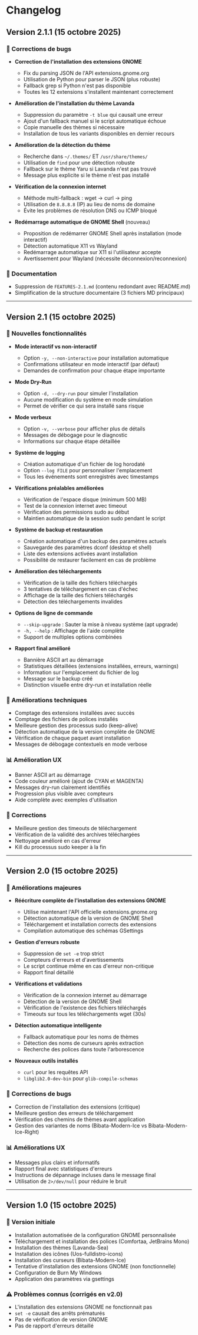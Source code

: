 # Changelog

## Version 2.1.1 (15 octobre 2025)

### 🐛 Corrections de bugs

- **Correction de l'installation des extensions GNOME**
  - Fix du parsing JSON de l'API extensions.gnome.org
  - Utilisation de Python pour parser le JSON (plus robuste)
  - Fallback grep si Python n'est pas disponible
  - Toutes les 12 extensions s'installent maintenant correctement

- **Amélioration de l'installation du thème Lavanda**
  - Suppression du paramètre `-t blue` qui causait une erreur
  - Ajout d'un fallback manuel si le script automatique échoue
  - Copie manuelle des thèmes si nécessaire
  - Installation de tous les variants disponibles en dernier recours

- **Amélioration de la détection du thème**
  - Recherche dans `~/.themes/` ET `/usr/share/themes/`
  - Utilisation de `find` pour une détection robuste
  - Fallback sur le thème Yaru si Lavanda n'est pas trouvé
  - Message plus explicite si le thème n'est pas installé

- **Vérification de la connexion internet**
  - Méthode multi-fallback : wget → curl → ping
  - Utilisation de `8.8.8.8` (IP) au lieu de noms de domaine
  - Évite les problèmes de résolution DNS ou ICMP bloqué

- **Redémarrage automatique de GNOME Shell** (nouveau)
  - Proposition de redémarrer GNOME Shell après installation (mode interactif)
  - Détection automatique X11 vs Wayland
  - Redémarrage automatique sur X11 si l'utilisateur accepte
  - Avertissement pour Wayland (nécessite déconnexion/reconnexion)

### 📝 Documentation

- Suppression de `FEATURES-2.1.md` (contenu redondant avec README.md)
- Simplification de la structure documentaire (3 fichiers MD principaux)

---

## Version 2.1 (15 octobre 2025)

### 🎉 Nouvelles fonctionnalités

- **Mode interactif vs non-interactif**
  - Option `-y, --non-interactive` pour installation automatique
  - Confirmations utilisateur en mode interactif (par défaut)
  - Demandes de confirmation pour chaque étape importante

- **Mode Dry-Run**
  - Option `-d, --dry-run` pour simuler l'installation
  - Aucune modification du système en mode simulation
  - Permet de vérifier ce qui sera installé sans risque

- **Mode verbeux**
  - Option `-v, --verbose` pour afficher plus de détails
  - Messages de débogage pour le diagnostic
  - Informations sur chaque étape détaillée

- **Système de logging**
  - Création automatique d'un fichier de log horodaté
  - Option `--log FILE` pour personnaliser l'emplacement
  - Tous les événements sont enregistrés avec timestamps

- **Vérifications préalables améliorées**
  - Vérification de l'espace disque (minimum 500 MB)
  - Test de la connexion internet avec timeout
  - Vérification des permissions sudo au début
  - Maintien automatique de la session sudo pendant le script

- **Système de backup et restauration**
  - Création automatique d'un backup des paramètres actuels
  - Sauvegarde des paramètres dconf (desktop et shell)
  - Liste des extensions activées avant installation
  - Possibilité de restaurer facilement en cas de problème

- **Amélioration des téléchargements**
  - Vérification de la taille des fichiers téléchargés
  - 3 tentatives de téléchargement en cas d'échec
  - Affichage de la taille des fichiers téléchargés
  - Détection des téléchargements invalides

- **Options de ligne de commande**
  - `--skip-upgrade` : Sauter la mise à niveau système (apt upgrade)
  - `-h, --help` : Affichage de l'aide complète
  - Support de multiples options combinées

- **Rapport final amélioré**
  - Bannière ASCII art au démarrage
  - Statistiques détaillées (extensions installées, erreurs, warnings)
  - Information sur l'emplacement du fichier de log
  - Message sur le backup créé
  - Distinction visuelle entre dry-run et installation réelle

### 🔧 Améliorations techniques

- Comptage des extensions installées avec succès
- Comptage des fichiers de polices installés
- Meilleure gestion des processus sudo (keep-alive)
- Détection automatique de la version complète de GNOME
- Vérification de chaque paquet avant installation
- Messages de débogage contextuels en mode verbose

### 📊 Amélioration UX

- Banner ASCII art au démarrage
- Code couleur amélioré (ajout de CYAN et MAGENTA)
- Messages dry-run clairement identifiés
- Progression plus visible avec compteurs
- Aide complète avec exemples d'utilisation

### 🐛 Corrections

- Meilleure gestion des timeouts de téléchargement
- Vérification de la validité des archives téléchargées
- Nettoyage amélioré en cas d'erreur
- Kill du processus sudo keeper à la fin

---

## Version 2.0 (15 octobre 2025)

### 🎉 Améliorations majeures

- **Réécriture complète de l'installation des extensions GNOME**
  - Utilise maintenant l'API officielle extensions.gnome.org
  - Détection automatique de la version de GNOME Shell
  - Téléchargement et installation corrects des extensions
  - Compilation automatique des schémas GSettings

- **Gestion d'erreurs robuste**
  - Suppression de `set -e` trop strict
  - Compteurs d'erreurs et d'avertissements
  - Le script continue même en cas d'erreur non-critique
  - Rapport final détaillé

- **Vérifications et validations**
  - Vérification de la connexion internet au démarrage
  - Détection de la version de GNOME Shell
  - Vérification de l'existence des fichiers téléchargés
  - Timeouts sur tous les téléchargements wget (30s)

- **Détection automatique intelligente**
  - Fallback automatique pour les noms de thèmes
  - Détection des noms de curseurs après extraction
  - Recherche des polices dans toute l'arborescence

- **Nouveaux outils installés**
  - `curl` pour les requêtes API
  - `libglib2.0-dev-bin` pour `glib-compile-schemas`

### 🔧 Corrections de bugs

- Correction de l'installation des extensions (critique)
- Meilleure gestion des erreurs de téléchargement
- Vérification des chemins de thèmes avant application
- Gestion des variantes de noms (Bibata-Modern-Ice vs Bibata-Modern-Ice-Right)

### 📊 Améliorations UX

- Messages plus clairs et informatifs
- Rapport final avec statistiques d'erreurs
- Instructions de dépannage incluses dans le message final
- Utilisation de `2>/dev/null` pour réduire le bruit

---

## Version 1.0 (15 octobre 2025)

### 🎉 Version initiale

- Installation automatisée de la configuration GNOME personnalisée
- Téléchargement et installation des polices (Comfortaa, JetBrains Mono)
- Installation des thèmes (Lavanda-Sea)
- Installation des icônes (Uos-fulldistro-icons)
- Installation des curseurs (Bibata-Modern-Ice)
- Tentative d'installation des extensions GNOME (non fonctionnelle)
- Configuration de Burn My Windows
- Application des paramètres via gsettings

### ⚠️ Problèmes connus (corrigés en v2.0)

- L'installation des extensions GNOME ne fonctionnait pas
- `set -e` causait des arrêts prématurés
- Pas de vérification de version GNOME
- Pas de rapport d'erreurs détaillé
